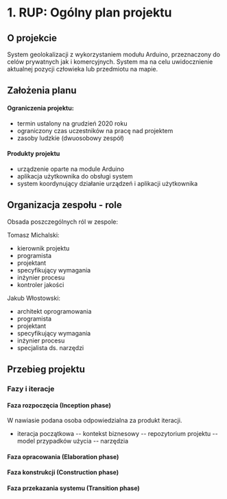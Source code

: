 # 1. RUP: Ogólny plan projektu

## O projekcie

System geolokalizacji z wykorzystaniem modułu Arduino, przeznaczony do celów prywatnych jak i komercyjnych. System ma na celu uwidocznienie aktualnej pozycji człowieka lub przedmiotu na mapie.

## Założenia planu

#### Ograniczenia projektu: 
- termin ustalony na grudzień 2020 roku
- ograniczony czas uczestników na pracę nad projektem
- zasoby ludzkie (dwuosobowy zespół)
#### Produkty projektu
- urządzenie oparte na module Arduino
- aplikacja użytkownika do obsługi system
- system koordynujący działanie urządzeń i aplikacji użytkownika

## Organizacja zespołu - role

Obsada poszczególnych ról w zespole:

Tomasz Michalski:
- kierownik projektu
- programista
- projektant
- specyfikujący wymagania
- inżynier procesu
- kontroler jakości

Jakub Włostowski:
- architekt oprogramowania
- programista
- projektant
- specyfikujący wymagania
- inżynier procesu
- specjalista ds. narzędzi 

## Przebieg projektu
### Fazy i iteracje
#### Faza rozpoczęcia (Inception phase)
W nawiasie podana osoba odpowiedzialna za produkt iteracji.

- iteracja początkowa
 -- kontekst biznesowy
 -- repozytorium projektu
 -- model przypadków użycia
 -- narzędzia


#### Faza opracowania (Elaboration phase)

#### Faza konstrukcji (Construction phase)

#### Faza przekazania systemu (Transition phase)
<!--stackedit_data:
eyJoaXN0b3J5IjpbLTEwNDU1NDQxNjcsLTUzNzcxNDg5MCwtMj
UxNTQwODkxLC0zMjgxNTE0MzcsMzc5ODg3NTAxLC0xNTQ3OTk0
ODk5LDY3MjA0NzkxXX0=
-->